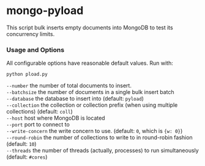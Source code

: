 # mongo-pyload

This script bulk inserts empty documents into MongoDB to test its concurrency limits.

### Usage and Options

All configurable options have reasonable default values. Run with:
```
python pload.py
```

`--number` the number of total documents to insert. <br>
`--batchsize` the number of documents in a single bulk insert batch <br>
`--database` the database to insert into (default: `pyload`) <br>
`--collection` the collection or collection prefix (when using multiple collections) (default: `coll`) <br>
`--host` host where MongoDB is located <br>
`--port` port to connect to <br>
`--write-concern` the write concern to use. (default: `0`, which is `{w: 0}`) <br>
`--round-robin` the number of collections to write to in round-robin fashion (default: `10`) <br>
`--threads` the number of threads (actually, processes) to run simultaneously (default: `#cores`) <br>


